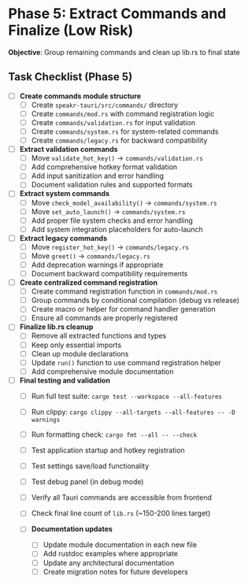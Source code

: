 # Phase 5: Extract Commands and Finalize (Low Risk)

**Objective**: Group remaining commands and clean up lib.rs to final state

## Task Checklist (Phase 5)

- [ ] **Create commands module structure**
  - [ ] Create `speakr-tauri/src/commands/` directory
  - [ ] Create `commands/mod.rs` with command registration logic
  - [ ] Create `commands/validation.rs` for input validation
  - [ ] Create `commands/system.rs` for system-related commands
  - [ ] Create `commands/legacy.rs` for backward compatibility

- [ ] **Extract validation commands**
  - [ ] Move `validate_hot_key()` → `commands/validation.rs`
  - [ ] Add comprehensive hotkey format validation
  - [ ] Add input sanitization and error handling
  - [ ] Document validation rules and supported formats

- [ ] **Extract system commands**
  - [ ] Move `check_model_availability()` → `commands/system.rs`
  - [ ] Move `set_auto_launch()` → `commands/system.rs`
  - [ ] Add proper file system checks and error handling
  - [ ] Add system integration placeholders for auto-launch

- [ ] **Extract legacy commands**
  - [ ] Move `register_hot_key()` → `commands/legacy.rs`
  - [ ] Move `greet()` → `commands/legacy.rs`
  - [ ] Add deprecation warnings if appropriate
  - [ ] Document backward compatibility requirements

- [ ] **Create centralized command registration**
  - [ ] Create command registration function in `commands/mod.rs`
  - [ ] Group commands by conditional compilation (debug vs release)
  - [ ] Create macro or helper for command handler generation
  - [ ] Ensure all commands are properly registered

- [ ] **Finalize lib.rs cleanup**
  - [ ] Remove all extracted functions and types
  - [ ] Keep only essential imports
  - [ ] Clean up module declarations
  - [ ] Update `run()` function to use command registration helper
  - [ ] Add comprehensive module documentation

- [ ] **Final testing and validation**
  - [ ] Run full test suite: `cargo test --workspace --all-features`
  - [ ] Run clippy: `cargo clippy --all-targets --all-features -- -D warnings`
  - [ ] Run formatting check: `cargo fmt --all -- --check`
  - [ ] Test application startup and hotkey registration
  - [ ] Test settings save/load functionality
  - [ ] Test debug panel (in debug mode)
  - [ ] Verify all Tauri commands are accessible from frontend
  - [ ] Check final line count of `lib.rs` (~150-200 lines target)

  - [ ] **Documentation updates**
    - [ ] Update module documentation in each new file
    - [ ] Add rustdoc examples where appropriate
    - [ ] Update any architectural documentation
    - [ ] Create migration notes for future developers
